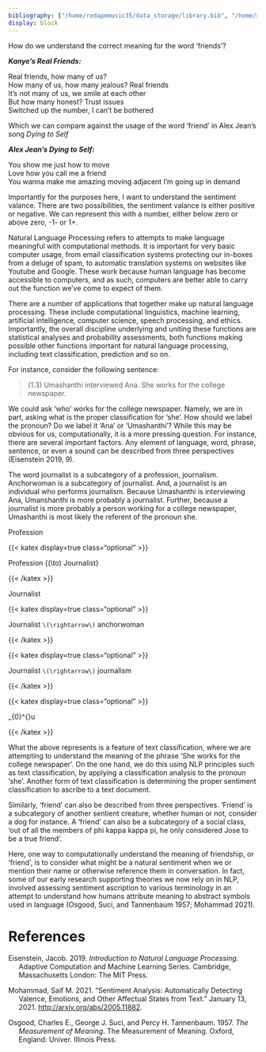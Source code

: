 ```yaml
---
bibliography: ["/home/redapemusic35/data_storage/library.bib", "/home/redapemusic35/data_storage/my-library.bib"]
display: block
---
```


How do we understand the correct meaning for the word ‘friends’?

***Kanye’s *Real Friends*:***

Real friends, how many of us?  
How many of us, how many jealous? Real friends  
It’s not many of us, we smile at each other  
But how many honest? Trust issues  
Switched up the number, I can’t be bothered  

Which we can compare against the usage of the word ‘friend’ in Alex Jean’s song *Dying to Self*

***Alex Jean’s *Dying to Self*:***

You show me just how to move  
Love how you call me a friend  
You wanna make me amazing moving adjacent I’m going up in demand  

Importantly for the purposes here, I want to understand the sentiment valance. There are two possibilities, the sentiment valance is either positive or negative. We can represent this with a number, either below zero or above zero, -1- or 1+.

Natural Language Processing refers to attempts to make language meaningful with computational methods. It is important for very basic computer usage, from email classification systems protecting our in-boxes from a deluge of spam, to automatic translation systems on websites like Youtube and Google. These work because human language has become accessible to computers, and as such, computers are better able to carry out the function we’ve come to expect of them.

There are a number of applications that together make up natural language processing. These include computational linguistics, machine learning, artificial intelligence, computer science, speech processing, and ethics. Importantly, the overall discipline underlying and uniting these functions are statistical analyses and probability assessments, both functions making possible other functions important for natural language processing, including text classification, prediction and so on.

For instance, consider the following sentence:

> (1.3) Umashanthi interviewed Ana. She works for the college newspaper.

We could ask ‘who’ works for the college newspaper. Namely, we are in part, asking what is the proper classification for ‘she’. How should we label the pronoun? Do we label it ‘Ana’ or ‘Umashanthi’? While this may be obvious for us, computationally, it is a more pressing question. For instance, there are several important factors. Any element of language, word, phrase, sentence, or even a sound can be described from three perspectives (Eisenstein 2019, 9).

The word journalist is a subcategory of a profession, journalism. Anchorwoman is a subcategory of journalist. And, a journalist is an individual who performs journalism. Because Umashanthi is interviewing Ana, Umanshanthi is more probably a journalist. Further, because a journalist is more probably a person working for a college newspaper, Umashanthi is most likely the referent of the pronoun she.

Profession

{{< katex display=true class=“optional” >}}

Profession {\(\to\) Journalist}

{{< /katex >}}

Journalist

{{< katex display=true class=“optional” >}}

Journalist `\(\rightarrow\)` anchorwoman

{{< /katex >}}

{{< katex display=true class=“optional” >}}

Journalist `\(\rightarrow\)` journalism

{{< /katex >}}

{{< katex display=true class=“optional” >}}

\_{0}^{}u

{{< /katex >}}

What the above represents is a feature of text classification, where we are attempting to understand the meaning of the phrase ‘She works for the college newspaper’. On the one hand, we do this using NLP principles such as text classification, by applying a classification analysis to the pronoun ‘she’. Another form of text classification is determining the proper sentiment classification to ascribe to a text document.

Similarly, ‘friend’ can also be described from three perspectives. ‘Friend’ is a subcategory of another sentient creature, whether human or not, consider a dog for instance. A ‘friend’ can also be a subcategory of a social class, ‘out of all the members of phi kappa kappa pi, he only considered Jose to be a true friend’.

Here, one way to computationally understand the meaning of friendship, or ‘friend’, is to consider what might be a natural sentiment when we or mention their name or otherwise reference them in conversation. In fact, some of our early research supporting theories we now rely on in NLP, involved assessing sentiment ascription to various terminology in an attempt to understand how humans attribute meaning to abstract symbols used in language (Osgood, Suci, and Tannenbaum 1957; Mohammad 2021).

# References

<div id="refs" class="references hanging-indent">

<div id="ref-eise19">

Eisenstein, Jacob. 2019. *Introduction to Natural Language Processing*. Adaptive Computation and Machine Learning Series. Cambridge, Massachusetts London: The MIT Press.

</div>

<div id="ref-moha21">

Mohammad, Saif M. 2021. “Sentiment Analysis: Automatically Detecting Valence, Emotions, and Other Affectual States from Text.” January 13, 2021. <http://arxiv.org/abs/2005.11882>.

</div>

<div id="ref-osgo57">

Osgood, Charles E., George J. Suci, and Percy H. Tannenbaum. 1957. *The Measurement of Meaning*. The Measurement of Meaning. Oxford, England: Univer. Illinois Press.

</div>

</div>
